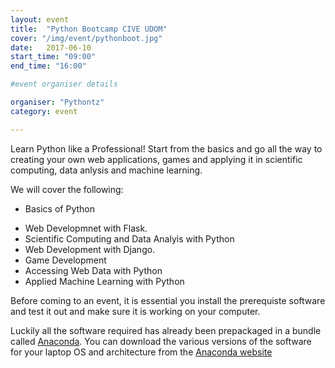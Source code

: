 ```yaml
---
layout: event
title:  "Python Bootcamp CIVE UDOM"
cover: "/img/event/pythonboot.jpg" 
date:   2017-06-10
start_time: "09:00"
end_time: "16:00"

#event organiser details

organiser: "Pythontz"
category: event

---
```

Learn Python like a Professional! Start from the basics and go all the way to creating your own web applications, games and applying it in scientific computing, data anlysis and machine learning.

We will cover the following:

* Basics of Python
- Web Developmnet with Flask.
- Scientific Computing and Data Analyis with Python
- Web Development with Django.
- Game Development
- Accessing Web Data with Python
- Applied Machine Learning with Python

Before coming to an event, it is essential you install the prerequiste software and test it out and make sure it is working on your computer. 

Luckily all the software required has already been prepackaged in a bundle called [Anaconda](https://www.continuum.io/). You can download the various versions of the software for your laptop OS and architecture from the [Anaconda website](https://www.continuum.io/downloads) 

